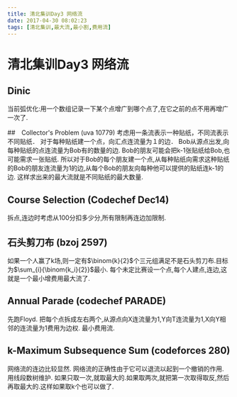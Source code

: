 ```yaml
---
title: 清北集训Day3 网络流
date: 2017-04-30 08:02:23
tags: [清北集训,最大流,最小割,费用流]
---
```


# 清北集训Day3 网络流

<!--more-->

## Dinic
当前弧优化:用一个数组记录一下某个点增广到哪个点了,在它之前的点不用再增广一次了.

##　Collector's Problem (uva 10779)
考虑用一条流表示一种贴纸，不同流表示不同贴纸．
对于每种贴纸建一个点，向汇点连流量为１的边．
Bob从源点出发,向每种贴纸的点连流量为Bob有的数量的边.
Bob的朋友可能会把k-1张贴纸给Bob,也可能需求一张贴纸.
所以对于Bob的每个朋友建一个点,从每种贴纸向需求这种贴纸的Bob的朋友连流量为1的边,从每个Bob的朋友向每种他可以提供的贴纸连k-1的边.
这样求出来的最大流就是不同贴纸的最大数量.

## Course Selection (Codechef Dec14)
拆点,连边时考虑从100分扣多少分,所有限制再连边加限制.

## 石头剪刀布 (bzoj 2597)
如果一个人赢了k场,则一定有$\binom{k}{2}$个三元组满足不是石头剪刀布.目标为$\sum_{i}{\binom{k_i}{2}}$最小.
每个未定比赛设一个点,每个人建点,连边,这就是一个最小增费用最大流了.

## Annual Parade (codechef PARADE)
先跑Floyd.
把每个点拆成左右两个,从源点向X连流量为1,Y向T连流量为1,X向Y相邻的连流量为1费用为边权.
最小费用流.

## k-Maximum Subsequence Sum (codeforces 280)
网络流的连边比较显然.
网络流的正确性由于它可以退流以起到一个撤销的作用.
用线段数树维护.
如果只取一次,就取最大的.如果取两次,就把第一次取得取反,然后再取最大的.这样如果取k个也可以做了.